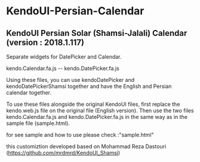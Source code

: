 # KendoUI-Persian-Calendar
KendoUI Persian Solar (Shamsi-Jalali) Calendar
(version : 2018.1.117)
----------------------------------------------------
Separate widgets for DatePicker and Calendar.

kendo.Calendar.fa.js -- kendo.DatePicker.fa.js

Using these files, you can use kendoDatePicker and kendoDatePickerShamsi together and have the English and Persian calendar together.

To use these files alongside the original KendoUI files, first replace the kendo.web.js file on the original file (English version). Then use the two files kendo.Calendar.fa.js and kendo.DatePicker.fa.js in the same way as in the sample file (sample.html).

for see sample and how to use please check :"sample.html"

this customiztion developed based on Mohammad Reza Dastouri (https://github.com/mrdmrd/KendoUI_Shamsi) 

